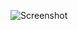 ![Screenshot](https://raw.githubusercontent.com/Cryakl/Ultimate-RAT-Collection/refs/heads/main/JSpy/jSpy%20RAT%20v0.04/Screenshot.png)
